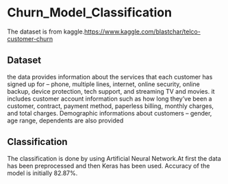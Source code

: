 # Churn_Model_Classification
The dataset is from kaggle.https://www.kaggle.com/blastchar/telco-customer-churn 
## Dataset
the data provides information about the services that each customer has signed up for – phone, multiple lines, internet, online security, online backup, device protection, tech support, and streaming TV and movies. it includes customer account information such as how long they’ve been a customer, contract, payment method, paperless billing, monthly charges, and total charges. Demographic informations about customers – gender, age range, dependents are also provided
## Classification
The classification is done by using Artificial Neural Network.At first the data has been preprocessed and then Keras has been used. Accuracy of the model is initially 82.87%. 
